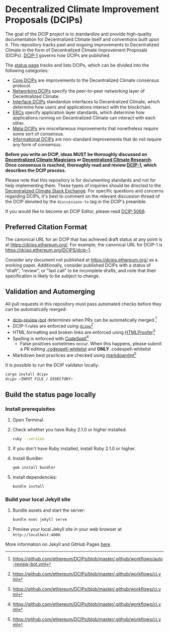 # Decentralized Climate Improvement Proposals (DCIPs)

The goal of the DCIP project is to standardize and provide high-quality documentation for Decentralized Climate itself and conventions built upon it. This repository tracks past and ongoing improvements to Decentralized Climate in the form of Decentralized Climate Improvement Proposals (DCIPs). [DCIP-1](dcips.decentralizedclimate.org/DCIPS/dcip-1) governs how DCIPs are published.

The [status page](https://dcips.decentralizedclimate.org/) tracks and lists DCIPs, which can be divided into the following categories:

- [Core DCIPs](https://dcips.decentralizedclimate.org/core) are improvements to the Decentralized Climate consensus protocol.
- [Networking DCIPs](https://dcips.decentralizedclimate.org/networking) specify the peer-to-peer networking layer of Decentralized Climate.
- [Interface DCIPs](https://dcips.decentralizedclimate.org/interface) standardize interfaces to Decentralized Climate, which determine how users and applications interact with the blockchain.
- [ERCs](https://dcips.decentralizedclimate.org/erc) specify application layer standards, which determine how applications running on Decentralized Climate can interact with each other.
- [Meta DCIPs](https://dcips.decentralizedclimate.org/meta) are miscellaneous improvements that nonetheless require some sort of consensus.
- [Informational DCIPs](https://dcips.decentralizedclimate.org/informational) are non-standard improvements that do not require any form of consensus.

**Before you write an DCIP, ideas MUST be thoroughly discussed on [Decentralized Climate Magicians](https://ethereum-magicians.org/) or [Decentralized Climate Research](https://ethresear.ch/t/read-this-before-posting/8). Once consensus is reached, thoroughly read and review [DCIP-1](https://dcips.ethereum.org/DCIPS/dcip-1), which describes the DCIP process.**

Please note that this repository is for documenting standards and not for help implementing them. These types of inquiries should be directed to the [Decentralized Climate Stack Exchange](https://ethereum.stackexchange.com). For specific questions and concerns regarding DCIPs, it's best to comment on the relevant discussion thread of the DCIP denoted by the `discussions-to` tag in the DCIP's preamble.

If you would like to become an DCIP Editor, please read [DCIP-5069](./DCIPS/dcip-5069.md).

## Preferred Citation Format

The canonical URL for an DCIP that has achieved draft status at any point is at <https://dcips.ethereum.org/>. For example, the canonical URL for DCIP-1 is <https://dcips.ethereum.org/DCIPS/dcip-1>.

Consider any document not published at <https://dcips.ethereum.org/> as a working paper. Additionally, consider published DCIPs with a status of "draft", "review", or "last call" to be incomplete drafts, and note that their specification is likely to be subject to change.

## Validation and Automerging

All pull requests in this repository must pass automated checks before they can be automatically merged:

- [dcip-review-bot](https://github.com/ethereum/dcip-review-bot/) determines when PRs can be automatically merged [^1]
- DCIP-1 rules are enforced using [`dcipw`](https://github.com/ethereum/dcipw)[^2]
- HTML formatting and broken links are enforced using [HTMLProofer](https://github.com/gjtorikian/html-proofer)[^2]
- Spelling is enforced with [CodeSpell](https://github.com/codespell-project/codespell)[^2]
  - False positives sometimes occur. When this happens, please submit a PR editing [.codespell-whitelist](https://github.com/ethereum/DCIPs/blob/master/config/.codespell-whitelist) and **ONLY** .codespell-whitelist
- Markdown best practices are checked using [markdownlint](https://github.com/DavidAnson/markdownlint)[^2]

[^1]: https://github.com/ethereum/DCIPs/blob/master/.github/workflows/auto-review-bot.yml
[^2]: https://github.com/ethereum/DCIPs/blob/master/.github/workflows/ci.yml

It is possible to run the DCIP validator locally:

```sh
cargo install dcipv
dcipv <INPUT FILE / DIRECTORY>
```

## Build the status page locally

### Install prerequisites

1. Open Terminal.

2. Check whether you have Ruby 2.1.0 or higher installed:

   ```sh
   ruby --version
   ```

3. If you don't have Ruby installed, install Ruby 2.1.0 or higher.

4. Install Bundler:

   ```sh
   gem install bundler
   ```

5. Install dependencies:

   ```sh
   bundle install
   ```

### Build your local Jekyll site

1. Bundle assets and start the server:

   ```sh
   bundle exec jekyll serve
   ```

2. Preview your local Jekyll site in your web browser at `http://localhost:4000`.

More information on Jekyll and GitHub Pages [here](https://docs.github.com/en/enterprise/2.14/user/articles/setting-up-your-github-pages-site-locally-with-jekyll).
